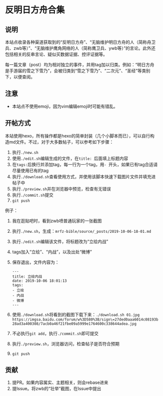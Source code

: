 # 反明日方舟合集

## 说明

本站点收录各种渠道获取到的“反明日方舟”、“无脑维护明日方舟的人（简称舟卫兵、zwb等）”、“无脑维护鹰角网络的人（简称鹰卫兵、ywb等）”的言论。此外还包括相关的反串言论、疑似买数据证据、控评证据等。

每一篇文章（post）均为相对独立的事件，并用tag加以归类。例如：“明日方舟是手游届的雪之下雪乃”，会被归类到“雪之下雪乃”、“二次元”、“圣经”等类别下，以便查阅。

## 注意

* 本站点不使用emoji，因为vim编辑emoji时可能有错乱。

## 开帖方式

本站使用hexo，所有操作都是hexo的简单封装（几个小脚本而已），可以自行构造md文件。不过，对于大多数帖子，可以参考如下步骤：

1. 执行`./new.sh`
2. 使用`./edit.sh`编辑生成的文件，在`title: `后面填上标题内容
3. 在`tags:`后换行并添加tag，每一行为一个tag，用`- `开头，如果已有tag合适请尽量使用已有的tag
4. 执行`./download.sh`查看使用方式，并使用该脚本快速下载图片文件并填充进帖子中
5. 执行`./preview.sh`并在浏览器中预览，检查有无错误
6. 执行`./commit.sh`提交
7. `git push`

例子：

1. 我在逛贴吧时，看到zwb喷普通玩家的一张截图
2. 执行`./new.sh`，生成：`mrfz-bible/source/_posts/2019-10-06-18-01.md`
3. 执行`./edit.sh`编辑该文件，将标题改为“立绘内战”
4. tags加入“立绘”、“内战”，以及出处“微博”
5. 保存退出，文件内容为：

    ```
    ---
    title: 立绘内战
    date: 2019-10-06 18:01:13
    tags:
    - 立绘
    - 内战
    - 微博
    ---
    ```

6. 使用`./download.sh`将看到的截图下载下来：`./download.sh 01.jpg https://imgsa.baidu.com/forum/w%3D580%3B/sign\=27ded0aaa6014c08193b28ad3a400308/7acb0a46f21fbe09a5999e1764600c338644adea.jpg`
7. 不必执行`git add`，执行`./commit.sh`即可提交
8. 执行`./preview.sh`，浏览器访问，检查帖子是否符合预期
9. `git push`

## 贡献

1. 提PR。如果内容属实、主题相关，则会rebase进来
2. 提Issue。将zwb的“壮举”截图，在Issue中提出
